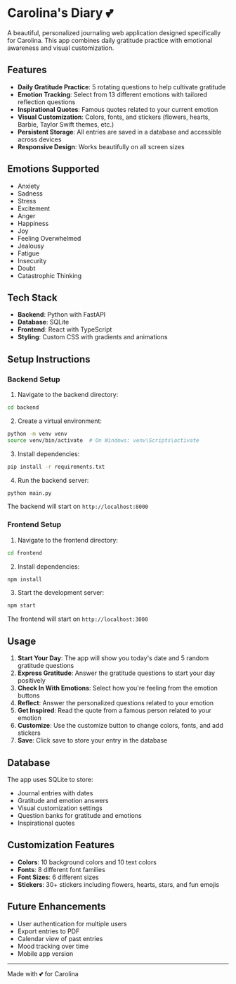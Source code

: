 # Carolina's Diary 💕

A beautiful, personalized journaling web application designed specifically for Carolina. This app combines daily gratitude practice with emotional awareness and visual customization.

## Features

- **Daily Gratitude Practice**: 5 rotating questions to help cultivate gratitude
- **Emotion Tracking**: Select from 13 different emotions with tailored reflection questions
- **Inspirational Quotes**: Famous quotes related to your current emotion
- **Visual Customization**: Colors, fonts, and stickers (flowers, hearts, Barbie, Taylor Swift themes, etc.)
- **Persistent Storage**: All entries are saved in a database and accessible across devices
- **Responsive Design**: Works beautifully on all screen sizes

## Emotions Supported

- Anxiety
- Sadness
- Stress
- Excitement
- Anger
- Happiness
- Joy
- Feeling Overwhelmed
- Jealousy
- Fatigue
- Insecurity
- Doubt
- Catastrophic Thinking

## Tech Stack

- **Backend**: Python with FastAPI
- **Database**: SQLite
- **Frontend**: React with TypeScript
- **Styling**: Custom CSS with gradients and animations

## Setup Instructions

### Backend Setup

1. Navigate to the backend directory:

```bash
cd backend
```

2. Create a virtual environment:

```bash
python -m venv venv
source venv/bin/activate  # On Windows: venv\Scripts\activate
```

3. Install dependencies:

```bash
pip install -r requirements.txt
```

4. Run the backend server:

```bash
python main.py
```

The backend will start on `http://localhost:8000`

### Frontend Setup

1. Navigate to the frontend directory:

```bash
cd frontend
```

2. Install dependencies:

```bash
npm install
```

3. Start the development server:

```bash
npm start
```

The frontend will start on `http://localhost:3000`

## Usage

1. **Start Your Day**: The app will show you today's date and 5 random gratitude questions
2. **Express Gratitude**: Answer the gratitude questions to start your day positively
3. **Check In With Emotions**: Select how you're feeling from the emotion buttons
4. **Reflect**: Answer the personalized questions related to your emotion
5. **Get Inspired**: Read the quote from a famous person related to your emotion
6. **Customize**: Use the customize button to change colors, fonts, and add stickers
7. **Save**: Click save to store your entry in the database

## Database

The app uses SQLite to store:

- Journal entries with dates
- Gratitude and emotion answers
- Visual customization settings
- Question banks for gratitude and emotions
- Inspirational quotes

## Customization Features

- **Colors**: 10 background colors and 10 text colors
- **Fonts**: 8 different font families
- **Font Sizes**: 6 different sizes
- **Stickers**: 30+ stickers including flowers, hearts, stars, and fun emojis

## Future Enhancements

- User authentication for multiple users
- Export entries to PDF
- Calendar view of past entries
- Mood tracking over time
- Mobile app version

---

Made with 💕 for Carolina
